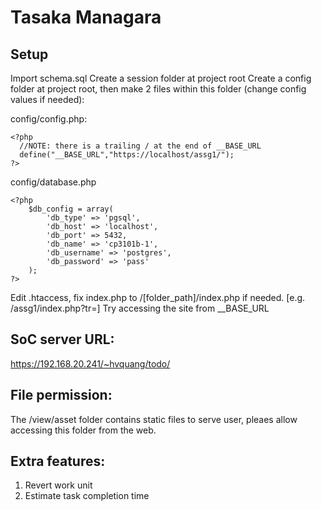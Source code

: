 Tasaka Managara
===================
## Setup

Import schema.sql
Create a session folder at project root
Create a config folder at project root, then make 2 files within this folder (change config values if needed):

config/config.php:

```
<?php
  //NOTE: there is a trailing / at the end of __BASE_URL
  define("__BASE_URL","https://localhost/assg1/");
?>
```

config/database.php

```
<?php
	$db_config = array(
		'db_type' => 'pgsql',
		'db_host' => 'localhost',
		'db_port' => 5432,
		'db_name' => 'cp3101b-1',
		'db_username' => 'postgres',
		'db_password' => 'pass'
	);
?>
```
Edit .htaccess, fix index.php to /[folder_path]/index.php if needed. [e.g. /assg1/index.php?tr=]
Try accessing the site from __BASE_URL
## SoC server URL: 
https://192.168.20.241/~hvquang/todo/

## File permission: 
The /view/asset folder contains static files to serve user, pleaes allow accessing this folder from the web.


## Extra features: 
1. Revert work unit
2. Estimate task completion time
